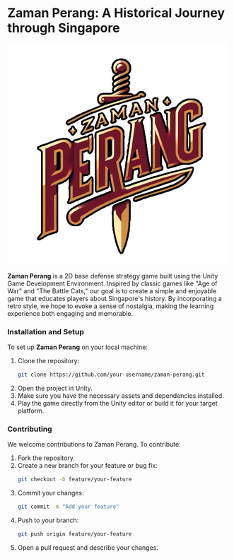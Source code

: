 # Zaman Perang: A Historical Journey through Singapore

![Assets/Sprites/zamanPerangTransparent (2).png](https://github.com/isaacsaw25/ZamanPerang/blob/64cfa434e65b9f8bb174beb436652a2d20598dcd/Assets/Sprites/zamanPerangTransparent%20(2).png)

**Zaman Perang** is a 2D base defense strategy game built using the Unity Game Development Environment. Inspired by classic games like "Age of War" and "The Battle Cats," our goal is to create a simple and enjoyable game that educates players about Singapore's history. By incorporating a retro style, we hope to evoke a sense of nostalgia, making the learning experience both engaging and memorable.

### Installation and Setup
To set up **Zaman Perang** on your local machine:

1. Clone the repository:
   ```bash
   git clone https://github.com/your-username/zaman-perang.git
2. Open the project in Unity.
3. Make sure you have the necessary assets and dependencies installed.
4. Play the game directly from the Unity editor or build it for your target platform.

### Contributing
We welcome contributions to Zaman Perang. To contribute:
1. Fork the repository.
2. Create a new branch for your feature or bug fix:
   ```bash
   git checkout -b feature/your-feature
3. Commit your changes:
   ```bash
   git commit -m "Add your feature"
4. Push to your branch:
   ```bash
   git push origin feature/your-feature
5. Open a pull request and describe your changes.
